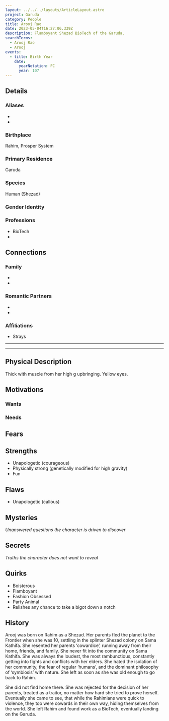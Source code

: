 ```yaml
---
layout: ../../../layouts/ArticleLayout.astro
project: Garuda
category: People
title: Arooj Rao
date: 2023-05-04T16:27:06.339Z
description: Flamboyant Shezad BioTech of the Garuda.
searchTerms:
  - Arooj Rao
  - Arooj
events:
  - title: Birth Year
    date:
      yearNotation: FC
      year: 107
---
```

## Details

### Aliases
* 
* 

### Birthplace

Rahim, Prosper System

### Primary Residence

Garuda

### Species

Human (Shezad)

### Gender Identity


### Professions  
* BioTech
* 

## Connections

### Family
* 
* 

### Romantic Partners
* 
*  

### Affiliations
* Strays

[use double horizontal rule to add a details pane]::
_____
_____

## Physical Description

Thick with muscle from her high g upbringing.
Yellow eyes.


## Motivations

### Wants

### Needs

## Fears

## Strengths

* Unapologetic (courageous)
* Physically strong (genetically modified for high gravity)
* Fun

## Flaws

* Unapologetic (callous)

## Mysteries
*Unanswered questions the character is driven to discover*

## Secrets
*Truths the character does not want to reveal*

## Quirks

* Boisterous
* Flamboyant
* Fashion Obsessed
* Party Animal
* Relishes any chance to take a bigot down a notch

## History

Arooj was born on Rahim as a Shezad. Her parents fled the planet to the Frontier when she was 10, settling in the splinter Shezad colony on Sama Kathifa. She resented her parents ‘cowardice’, running away from their home, friends, and family. She never fit into the community on Sama Kathifa. She was always the loudest, the most rambunctious, constantly getting into fights and conflicts with her elders. She hated the isolation of her community, the fear of regular ‘humans’, and the dominant philosophy of ‘symbiosis’ with nature. She left as soon as she was old enough to go back to Rahim.

She did not find home there. She was rejected for the decision of her parents, treated as a traitor, no matter how hard she tried to prove herself. Eventually she came to see, that while the Rahimians were quick to violence, they too were cowards in their own way, hiding themselves from the world. She left Rahim and found work as a BioTech, eventually landing on the Garuda.